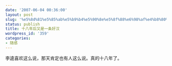 ```yaml
---
date: '2007-06-04 00:36:00'
layout: post
slug: '%e5%8d%81%e5%85%ab%e5%b9%b4%e5%90%8e%e5%8f%88%e6%98%af%e4%b8%80%e6%9d%a1%e5%a5%bd%e6%b1%89'
status: publish
title: 十八年后又是一条好汉
wordpress_id: '359'
categories:
- 随感
---
```


李逵喜欢这么说，那天肯定也有人这么说。真的十八年了。
